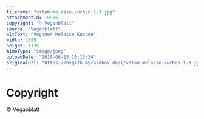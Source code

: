 ```yaml
---
filename: "vitam-melasse-kuchen-1-3.jpg"
attachmentId: 19986
copyright: "© Veganblatt"
source: "Veganblatt"
altText: "Veganer Melasse Kuchen"
width: 1699
height: 1125
mimeType: "image/jpeg"
uploadDate: "2016-06-15 10:13:34"
originalUrl: "https://bxq4fb.myraidbox.de/i/vitam-melasse-kuchen-1-3.jpg"
---
```


# Copyright

© Veganblatt
